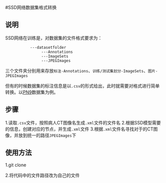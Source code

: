 #SSD网络数据集格式转换
## 说明
SSD网络在训练是，对数据集的文件格式要求为：

               ---datasetfolder
                    ---Annotations
                    ---ImageSets
                    ---JPEGImages
三个文件夹分别用来存放`标注-Annotations`、`训练/测试集划分-ImageSets`、`图片-JPEGImages`

但有的时候数据集的标注信息是以`.csv`的形式给出，此时就需要对格式进行简单转换。以[PN9](PN9)数据集为例。
## 步骤
1.读取`.csv`文件，按照病人CT图像名生成`.xml`文件的文件名
2.根据SSD模型需要的信息，创建对应的节点，并生成`.xml`文件
3.根据`.xml`文件名寻找对于的CT图像，并放到统一的路径`JPEGImages`下
## 使用方法
1.git clone 

2.将代码中的文件路径改为自己的文件
